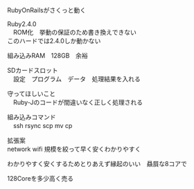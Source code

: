 RubyOnRailsがさくっと動く  

Ruby2.4.0  
　ROM化　挙動の保証のため書き換えできない  
  このハードでは2.4.0しか動かない　 

組み込みRAM　128GB　余裕　  

SDカードスロット  
　設定　プログラム　データ　処理結果を入れる　 

守ってほしいこと  
　Ruby-Jのコードが間違いなく正しく処理される

組み込みコマンド  
　ssh
  rsync
  scp
  mv
  cp
  
拡張案  
  network wifi
  規模を絞って早く安くわかりやすく

わかりやすく安くするためとりあえず縁起のいい　贔屓な8コアで

128Coreを多少高く売る
